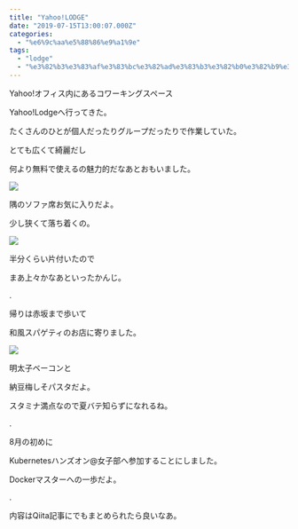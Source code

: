 ```yaml
---
title: "Yahoo!LODGE"
date: "2019-07-15T13:00:07.000Z"
categories: 
  - "%e6%9c%aa%e5%88%86%e9%a1%9e"
tags: 
  - "lodge"
  - "%e3%82%b3%e3%83%af%e3%83%bc%e3%82%ad%e3%83%b3%e3%82%b0%e3%82%b9%e3%83%9a%e3%83%bc%e3%82%b9"
---
```


Yahoo!オフィス内にあるコワーキングスペース

Yahoo!Lodgeへ行ってきた。

たくさんのひとが個人だったりグループだったりで作業していた。

とても広くて綺麗だし

何より無料で使えるの魅力的だなあとおもいました。

![](images/19-07-16-00-53-27-191_deco822396367590257772.jpg)

隅のソファ席お気に入りだよ。

少し狭くて落ち着くの。

![](images/img_20190715_202033995771583655131194.jpg)

半分くらい片付いたので

まあ上々かなあといったかんじ。

.

帰りは赤坂まで歩いて

和風スパゲティのお店に寄りました。

![](images/2019-07-15-21-28-591269128959375365168.jpg)

明太子ベーコンと

納豆梅しそパスタだよ。

スタミナ満点なので夏バテ知らずになれるね。

.

8月の初めに

Kubernetesハンズオン@女子部へ参加することにしました。

Dockerマスターへの一歩だよ。

.

内容はQiita記事にでもまとめられたら良いなあ。
